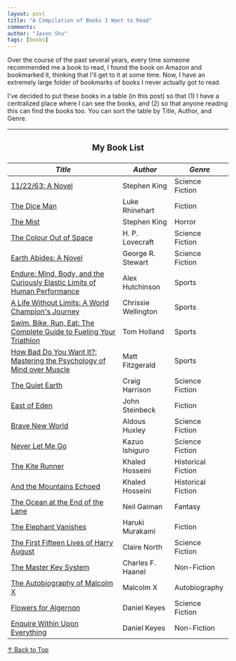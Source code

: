 ```yaml
---
layout: post
title: "A Compilation of Books I Want to Read"
comments: 
author: "Jason Shu"
tags: [books]
---
```


Over the course of the past several years, every time someone recommended me a book to read, I found the book on Amazon and bookmarked it, thinking that I'll get to it at some time. Now, I have an extremely large folder of bookmarks of books I never actually got to read.

I've decided to put these books in a table (in this post) so that (1) I have a centralized place where I can see the books, and (2) so that anyone reading this can find the books too. You can sort the table by Title, Author, and Genre.

<table class="the-list">
  <thead>
    <tr>
      <th colspan="3" style= "text-align: center"><h3>My Book List</h3></th>
    </tr>
    <tr>
      <th onclick="sortTable(0)"><i class="sortable">Title</i><i class="sort-by"></i></th>
      <th onclick="sortTable(1)"><i class="sortable">Author</i><i class="sort-by"></i></th>
      <th onclick="sortTable(2)"><i class="sortable">Genre</i><i class="sort-by"></i></th>
    </tr>
  </thead>

  <tbody id="myTableBody">
    <tr>
      <td><a href="https://www.amazon.com/11-22-63-Stephen-King/dp/1501120603" target="_blank">11/22/63: A Novel</a></td>
      <td>Stephen King</td>
      <td>Science Fiction</td>
    </tr>
    <tr>
      <td><a href ="https://www.amazon.com/Dice-Man-Luke-Rhinehart/dp/0879518642" target="_blank">The Dice Man</a></td>
      <td>Luke Rhinehart</td>
      <td>Fiction</td>
    </tr>
    <tr>
      <td><a href ="https://www.amazon.com/Mist-Stephen-King/dp/1982103523" target="_blank">The Mist</a></td>
      <td>Stephen King</td>
      <td>Horror</td>
    </tr>
    <tr>
      <td><a href ="https://www.amazon.com/Colour-Out-Space-H-Lovecraft/dp/1447418336" target="_blank">The Colour Out of Space</a></td>
      <td>H. P. Lovecraft</td>
      <td>Science Fiction</td>
    </tr>
    <tr>
      <td><a href ="https://www.amazon.com/Earth-Abides-George-R-Stewart/dp/0345487133" target="_blank">Earth Abides: A Novel</a></td>
      <td>George R. Stewart</td>
      <td>Science Fiction</td>
    </tr>
    <tr>
      <td><a href ="https://www.amazon.com/Endure-Curiously-Elastic-Limits-Performance/dp/0062499866" target="_blank">Endure: Mind, Body, and the Curiously Elastic Limits of Human Performance</a></td>
      <td>Alex Hutchinson</td>
      <td>Sports</td>
    </tr>
    <tr>
      <td><a href ="https://www.amazon.com/Life-Without-Limits-Champions-Journey/dp/1455505587" target="_blank">A Life Without Limits: A World Champion's Journey</a></td>
      <td>Chrissie Wellington</td>
      <td>Sports</td>
    </tr>
    <tr>
      <td><a href ="https://www.amazon.com/Swim-Bike-Run-Eat-Triathlon/dp/159233606X" target="_blank">Swim, Bike, Run, Eat: The Complete Guide to Fueling Your Triathlon</a></td>
      <td>Tom Holland</td>
      <td>Sports</td>
    </tr>
    <tr>
      <td><a href ="https://www.amazon.com/How-Bad-You-Want-Psychology/dp/1937715418">How Bad Do You Want It?: Mastering the Psychology of Mind over Muscle</a></td>
      <td>Matt Fitzgerald</td>
      <td>Sports</td>
    </tr>
    <tr>
      <td><a href ="https://www.amazon.com/Quiet-Earth-Text-Classics/dp/1922147052" target="_blank">The Quiet Earth</a></td>
      <td>Craig Harrison</td>
      <td>Science Fiction</td>
    </tr>
    <tr>
      <td><a href ="https://www.amazon.com/East-Eden-John-Steinbeck/dp/B0093LE9A4" target="_blank">East of Eden</a></td>
      <td>John Steinbeck</td>
      <td>Fiction</td>
    </tr>
    <tr>
      <td><a href ="https://www.amazon.com/Brave-New-World-Aldous-Huxley/dp/0060850523" target="_blank">Brave New World</a></td>
      <td>Aldous Huxley</td>
      <td>Science Fiction</td>
    </tr>
    <tr>
      <td><a href ="https://www.amazon.com/Never-Let-Me-Kazuo-Ishiguro/dp/1400078776" target="_blank">Never Let Me Go</a></td>
      <td>Kazuo Ishiguro</td>
      <td>Science Fiction</td>
    </tr>
    <tr>
      <td><a href ="https://www.amazon.com/Kite-Runner-Khaled-Hosseini/dp/159463193X" target="_blank">The Kite Runner</a></td>
      <td>Khaled Hosseini</td>
      <td>Historical Fiction</td>
    </tr>
    <tr>
      <td><a href ="https://www.amazon.com/Mountains-Echoed-Khaled-Hosseini/dp/1594632383" target="_blank">And the Mountains Echoed</a></td>
      <td>Khaled Hosseini</td>
      <td>Historical Fiction</td>
    </tr>
    <tr>
      <td><a href ="https://www.amazon.com/Ocean-End-Lane-Novel/dp/0062459368" target="_blank">The Ocean at the End of the Lane</a></td>
      <td>Neil Gaiman</td>
      <td>Fantasy</td>
    </tr>
    <tr>
      <td><a href ="https://www.amazon.com/Elephant-Vanishes-Stories-Haruki-Murakami/dp/0679750533" target="_blank">The Elephant Vanishes</a></td>
      <td>Haruki Murakami</td>
      <td>Fiction</td>
    </tr>
    <tr>
      <td><a href ="https://www.amazon.com/First-Fifteen-Lives-Harry-August/dp/0316399620" target="_blank">The First Fifteen Lives of Harry August</a></td>
      <td>Claire North</td>
      <td>Science Fiction</td>
    </tr>
    <tr>
      <td><a href ="https://www.amazon.com/Master-Key-System-Charles-Haanel/dp/1604502754" target="_blank">The Master Key System</a></td>
      <td>Charles F. Haanel</td>
      <td>Non-Fiction</td>
    </tr>
    <tr>
      <td><a href ="https://www.amazon.com/Autobiography-Malcolm-Told-Alex-Haley/dp/0345350685" target="_blank">The Autobiography of Malcolm X</a></td>
      <td>Malcolm X</td>
      <td>Autobiography</td>
    </tr>
    <tr>
      <td><a href ="https://www.amazon.com/Flowers-Algernon-Daniel-Keyes/dp/015603008X" target="_blank">Flowers for Algernon</a></td>
      <td>Daniel Keyes</td>
      <td>Science Fiction</td>
    </tr>
    <tr>
      <td><a href ="https://www.amazon.com/Enquire-Within-upon-Everything-1890/dp/187359030X" target="_blank">Enquire Within Upon Everything</a></td>
      <td>Daniel Keyes</td>
      <td>Non-Fiction</td>
    </tr>

  </tbody>
</table>

[&uarr; Back to Top](#)

<script>
  function sortTable(n) {
    var table, rows, switching, i, x, y, shouldSwitch, dir, switchcount = 0;
    table = document.getElementById("myTableBody");
    switching = true;
    dir = "asc";
    while (switching) {
      switching = false;
      rows = table.rows;
      for (i = 0; i < (rows.length - 1); i++) {
        shouldSwitch = false;
        x = rows[i].getElementsByTagName("td")[n];
        y = rows[i + 1].getElementsByTagName("td")[n];
        if (dir == "asc") {
          if (x.innerHTML.toLowerCase() > y.innerHTML.toLowerCase()) {
            shouldSwitch = true;
            break;
          }
        } else if (dir == "desc") {
            if (x.innerHTML.toLowerCase() < y.innerHTML.toLowerCase()) {
            shouldSwitch = true;
            break;
          }
        }
      }
      if (shouldSwitch) {
        rows[i].parentNode.insertBefore(rows[i + 1], rows[i]);
        switching = true;
        switchcount++;
      } else {
        if (switchcount == 0 && dir == "asc") {
          dir = "desc";
          switching = true;
        }
      }
    }
  }
  window.onload = sortTable(0);

  function searchGoogle(str) {
    window.open("http://google.com/search?q=" + str,"_blank");

  }
</script>
